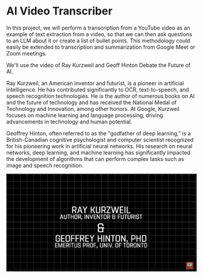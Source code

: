 # AI Video Transcriber

In this project, we will perform a transcription from a YouTube video as an example of text extraction from a video, so that we can then ask questions to an LLM about it or create a list of bullet points. This methodology could easily be extended to transcription and summarization from Google Meet or Zoom meetings.

We'll use the video of Ray Kurzweil and Geoff Hinton Debate the Future of AI.

Ray Kurzweil, an American inventor and futurist, is a pioneer in artificial intelligence. He has contributed significantly to OCR, text-to-speech, and speech recognition technologies. He is the author of numerous books on AI and the future of technology and has received the National Medal of Technology and Innovation, among other honors. At Google, Kurzweil focuses on machine learning and language processing, driving advancements in technology and human potential.

Geoffrey Hinton, often referred to as the "godfather of deep learning," is a British-Canadian cognitive psychologist and computer scientist recognized for his pioneering work in artificial neural networks. His research on neural networks, deep learning, and machine learning has significantly impacted the development of algorithms that can perform complex tasks such as image and speech recognition.


[![cover](images/cover.png)](https://www.youtube.com/watch?v=kCre83853TM)



